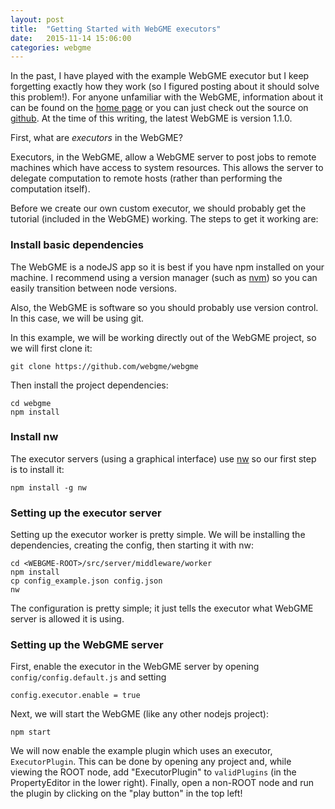 ```yaml
---
layout: post
title:  "Getting Started with WebGME executors"
date:   2015-11-14 15:06:00
categories: webgme
---
```


In the past, I have played with the example WebGME executor but I keep forgetting exactly how they work (so I figured posting about it should solve this problem!). For anyone unfamiliar with the WebGME, information about it can be found on the [home page](http://webgme.org) or you can just check out the source on [github](github.com/webgme/webgme). At the time of this writing, the latest WebGME is version 1.1.0.

First, what are _executors_ in the WebGME?

Executors, in the WebGME, allow a WebGME server to post jobs to remote machines which have access to system resources. This allows the server to delegate computation to remote hosts (rather than performing the computation itself).

<!-- TODO: Add a diagram or something -->

Before we create our own custom executor, we should probably get the tutorial (included in the WebGME) working. The steps to get it working are:

### Install basic dependencies
The WebGME is a nodeJS app so it is best if you have npm installed on your machine. I recommend using a version manager (such as [nvm](https://github.com/creationix/nvm)) so you can easily transition between node versions.

Also, the WebGME is software so you should probably use version control. In this case, we will be using git.

In this example, we will be working directly out of the WebGME project, so we will first clone it:

```
git clone https://github.com/webgme/webgme
```

Then install the project dependencies:

```
cd webgme
npm install
```

### Install nw
The executor servers (using a graphical interface) use [nw](nwjs.io) so our first step is to install it:

```
npm install -g nw
```

### Setting up the executor server
Setting up the executor worker is pretty simple. We will be installing the dependencies, creating the config, then starting it with nw:

```
cd <WEBGME-ROOT>/src/server/middleware/worker
npm install
cp config_example.json config.json
nw
```

The configuration is pretty simple; it just tells the executor what WebGME server is allowed it is using.

### Setting up the WebGME server
<!-- At the time of this writing, the [webgme-setup-tool](https://github.com/webgme/webgme-setup-tool) does not support executors but we will still use it to manage our base install. --> 
First, enable the executor in the WebGME server by opening `config/config.default.js` and setting

```
config.executor.enable = true
```

Next, we will start the WebGME (like any other nodejs project):

```
npm start
```

We will now enable the example plugin which uses an executor, `ExecutorPlugin`. This can be done by opening any project and, while viewing the ROOT node, add "ExecutorPlugin" to `validPlugins` (in the PropertyEditor in the lower right). Finally, open a non-ROOT node and run the plugin by clicking on the "play button" in the top left!

<!-- TODO: Add screenshots -->

